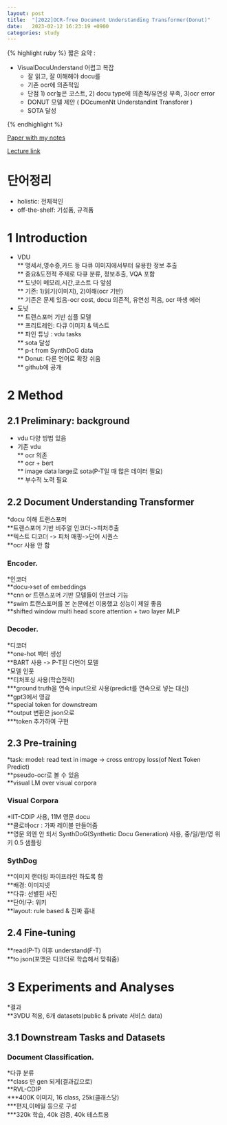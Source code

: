 ```yaml
---
layout: post
title:  "[2022]OCR-free Document Understanding Transformer(Donut)"
date:   2023-02-12 16:23:19 +0900
categories: study
---
```






{% highlight ruby %}
짧은 요약 :  

* VisualDocuUnderstand 어렵고 복잡  
	* 잘 읽고, 잘 이해해야 docu를  
	* 기존 ocr에 의존적임  
	* 단점 1) ocr높은 코스트, 2) docu type에 의존적/유연성 부족, 3)ocr error  
	* DONUT 모델 제안 ( DOcumenNt Understandint Transforer )  
	* SOTA 달성  
    
{% endhighlight %}


[Paper with my notes](https://drive.google.com/drive/folders/1b_xFNjQea_RPgN9e3uKL2nb2ljV5Hccf)  


[Lecture link]()  


# 단어정리  
* holistic: 전체적인  
* off-the-shelf: 기성품, 규격품  


   

# 1 Introduction  
* VDU  
** 명세서,영수증,카드 등 다큐 이미지에서부터 유용한 정보 추출    
** 중요&도전적 주제로 다큐 분류, 정보추출, VQA 포함  
** 도넛이 메모리,시간,코스트 다 앞섬  
** 기존: 1)읽기(이미지), 2)이해(ocr 기반)  
** 기존은 문제 있음-ocr cost, docu 의존적, 유연성 적음, ocr 파생 에러  
* 도넛   
** 트랜스포머 기반 심플 모델  
** 프리트레인: 다큐 이미지 & 텍스트  
** 파인 튜닝 : vdu tasks  
** sota 달성  
** p-t from SynthDoG data  
** Donut: 다른 언어로 확장 쉬움  
** github에 공개  


# 2 Method  
## 2.1 Preliminary: background  
* vdu 다양 방법 있음  
* 기존 vdu  
** ocr 의존  
** ocr + bert  
** image data large로 sota(P-T일 때 많은 데이터 필요)  
** 부수적 노력 필요  


## 2.2 Document Understanding Transformer  
*docu 이해 트랜스포머  
**트랜스포머 기반 비주얼 인코더->피처추출  
**텍스트 디코더 -> 피처 매핑->단어 시퀀스  
**ocr 사용 안 함  


### Encoder.  
*인코더  
**docu->set of embeddings  
**cnn or 트랜스포머 기반 모델들이 인코더 기능  
**swim 트랜스포머를 본 논문에선 이용했고 성능이 제일 좋음  
**shifted window multi head score attention + two layer MLP  


### Decoder.  
*디코더  
**one-hot 벡터 생성  
**BART 사용 -> P-T된 다언어 모델  
*모델 인풋  
**티처포싱 사용(학습전략)  
***ground truth을 연속 input으로 사용(predict를 연속으로 넣는 대신)  
**gpt3에서 영감  
**special token for downstream  
**output 변환은 json으로  
***token 추가하여 구현  


## 2.3 Pre-training  
*task: model: read text in image -> cross entropy loss(of Next Token Predict)  
**pseudo-ocr로 볼 수 있음  
**visual LM over visual corpora  


### Visual Corpora  
*IIT-CDIP 사용, 11M 영문 docu  
**클로바ocr : 가짜 레이블 만들어줌  
**영문 외엔 안 되서 SynthDoG(Synthetic Docu Generation) 사용, 중/일/한/영 위키 0.5 샘플링  


### SythDog  
**이미지 랜더링 파이프라인 하도록 함  
**배경: 이미지넷  
**다큐: 선별된 사진  
**단어/구: 위키  
**layout: rule based & 진짜 흉내  


## 2.4 Fine-tuning  
**read(P-T) 이후 understand(F-T)  
**to json(포맷은 디코더로 학습해서 맞춰줌)  


# 3 Experiments and Analyses  
*결과  
**3VDU 적용, 6개 datasets(public & private 서비스 data)  


## 3.1 Downstream Tasks and Datasets  
### Document Classification.  
*다큐 분류  
**class 만 gen 되게(결과값으로)  
**RVL-CDIP  
***400K 이미지, 16 class, 25k(클래스당)  
***편지,이메일 등으로 구성  
***320k 학습, 40k 검증, 40k 테스트용  